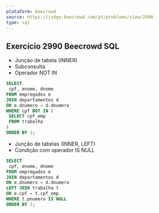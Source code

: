 ```yaml
---
plataform: beecrowd
source: https://judge.beecrowd.com/pt/problems/view/2990
type: sql
---
```


## Exercício 2990 Beecrowd SQL

- Junção de tabela (INNER)
- Subconsulta
- Operador NOT IN

```sql
SELECT
 cpf, enome, dnome
FROM empregados e
JOIN departamentos d
ON e.dnumero = d.dnumero
WHERE cpf NOT IN (
 SELECT cpf_emp
 FROM trabalha
)
ORDER BY 1;
```

- Junção de tabelas (INNER, LEFT)
- Condição com operador IS NULL

```sql
SELECT
 cpf, enome, dnome
FROM empregados e
JOIN departamentos d
ON e.dnumero = d.dnumero
LEFT JOIN trabalha t
ON e.cpf = t.cpf_emp
WHERE t.pnumero IS NULL
ORDER BY 1;
```
